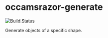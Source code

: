 occamsrazor-generate
====================
[![Build Status](https://travis-ci.org/sithmel/occamsrazor-generate.svg?branch=master)](https://travis-ci.org/sithmel/occamsrazor-generate)

Generate objects of a specific shape.
